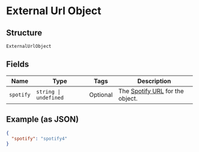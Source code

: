 
# External Url Object

## Structure

`ExternalUrlObject`

## Fields

| Name | Type | Tags | Description |
|  --- | --- | --- | --- |
| `spotify` | `string \| undefined` | Optional | The [Spotify URL](/documentation/web-api/concepts/spotify-uris-ids) for the object. |

## Example (as JSON)

```json
{
  "spotify": "spotify4"
}
```

